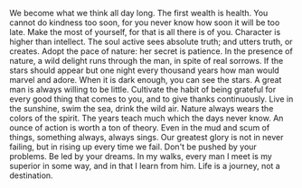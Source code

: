We become what we think all day long.
The first wealth is health.
You cannot do kindness too soon, for you never know how soon it will be too late.
Make the most of yourself, for that is all there is of you.
Character is higher than intellect.
The soul active sees absolute truth; and utters truth, or creates.
Adopt the pace of nature: her secret is patience.
In the presence of nature, a wild delight runs through the man, in spite of real sorrows.
If the stars should appear but one night every thousand years how man would marvel and adore.
When it is dark enough, you can see the stars.
A great man is always willing to be little.
Cultivate the habit of being grateful for every good thing that comes to you, and to give thanks continuously.
Live in the sunshine, swim the sea, drink the wild air.
Nature always wears the colors of the spirit.
The years teach much which the days never know.
An ounce of action is worth a ton of theory.
Even in the mud and scum of things, something always, always sings.
Our greatest glory is not in never failing, but in rising up every time we fail.
Don't be pushed by your problems. Be led by your dreams.
In my walks, every man I meet is my superior in some way, and in that I learn from him.
Life is a journey, not a destination.
